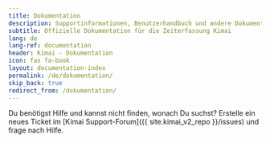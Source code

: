 ```yaml
---
title: Dokumentation
description: Supportinformationen, Benutzerhandbuch und andere Dokumentationen für die Kimai-Zeiterfassung
subtitle: Offizielle Dokumentation für die Zeiterfassung Kimai
lang: de
lang-ref: documentation
header: Kimai - Dokumentation
icon: fas fa-book
layout: documentation-index
permalink: /de/dokumentation/
skip_back: true
redirect_from: /dokumentation/
---
```


Du benötigst Hilfe und kannst nicht finden, wonach Du suchst? 
Erstelle ein neues Ticket im [Kimai Support-Forum]({{ site.kimai_v2_repo }}/issues) und frage nach Hilfe.

